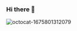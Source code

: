 ### Hi there 👋


![octocat-1675801312079](https://user-images.githubusercontent.com/45422357/218171182-769421f3-3d01-4319-a657-7f8444efdd9e.png)
